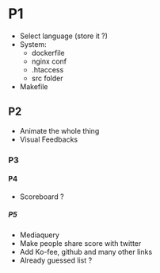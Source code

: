 # P1
- Select language (store it ?)
- System:
    - dockerfile
    - nginx conf
    - .htaccess
    - src folder
- Makefile

## P2
- Animate the whole thing
- Visual Feedbacks

### P3

#### P4
- Scoreboard ?

##### P5
- Mediaquery
- Make people share score with twitter
- Add Ko-fee, github and many other links
- Already guessed list ?
